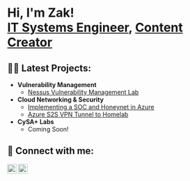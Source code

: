 <h1>Hi, I'm Zak! <br/><a href="https://www.linkedin.com/in/zakjaeb/">IT Systems Engineer</a>, <a href="https://www.youtube.com/ZakJaeb">Content Creator</a>

<h2>👨‍💻 Latest Projects:</h2>

- <b>Vulnerability Management</b>
  - [Nessus Vulnerability Management Lab](https://github.com/ZakJaeb/Nessus-Vuln-Manage)
- <b>Cloud Networking & Security</b>
  - [Implementing a SOC and Honeynet in Azure](https://github.com/ZakJaeb/SOC-Honeynet-Azure)
  - [Azure S2S VPN Tunnel to Homelab](https://github.com/ZakJaeb/Azure-S2S-Lab)
- <b>CySA+ Labs</b>
  - Coming Soon!

<h2> 🤳 Connect with me:</h2>

[<img align="left" alt="ZakJaeb | YouTube" width="22px" src="https://cdn.jsdelivr.net/npm/simple-icons@v3/icons/youtube.svg" />][youtube]
[<img align="left" alt="ZakJaeb | LinkedIn" width="22px" src="https://cdn.jsdelivr.net/npm/simple-icons@v3/icons/linkedin.svg" />][linkedin]

[youtube]: https://www.youtube.com/c/zakjaeb
[linkedin]: https://linkedin.com/in/zakjaeb
